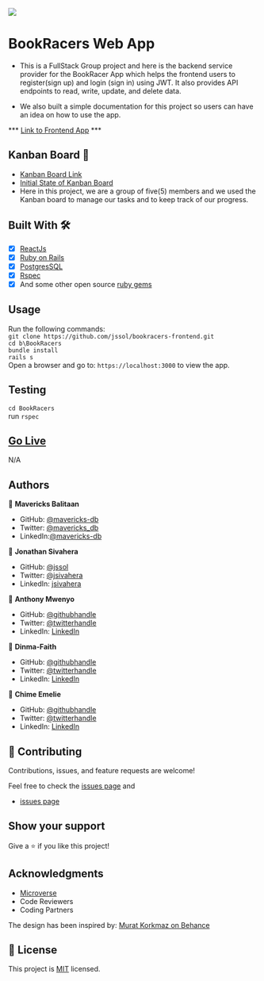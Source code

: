 ![](https://img.shields.io/badge/Microverse-blueviolet)

# BookRacers Web App

- This is a FullStack Group project and here is the backend service provider for the BookRacer App which helps the frontend users to register(sign up) and login (sign in) using JWT. It also provides API endpoints to read, write, update, and delete data.

- We also built a simple documentation for this project so users can have an idea on how to use the app.

*** [Link to Frontend App](https://github.com/jssol/bookracers-frontend) ***

## Kanban Board 📄

- [Kanban Board Link](https://github.com/mavericks-db/BookRacers-Rails-Back-End/projects/1)
- [Initial State of Kanban Board](https://user-images.githubusercontent.com/98527559/192945812-10be48ed-052b-4009-bdcd-a2eaaf64b545.png)
- Here in this project, we are a group of five(5) members and we used the Kanban board to manage our tasks and to keep track of our progress.

## Built With 🛠️

- [x] [ReactJs](https://reactjs.org/)
- [x] [Ruby on Rails](https://rubyonrails.org/)
- [x] [PostgresSQL](https://www.postgresql.org/)
- [x] [Rspec](https://rspec.info/)
- [x] And some other open source [ruby gems](https://rubygems.org/)

## Usage

Run the following commands:</br>
`git clone https://github.com/jssol/bookracers-frontend.git`</br>
`cd b\BookRacers`</br>
`bundle install`</br>
`rails s`</br>
Open a browser and go to: `https://localhost:3000` to view the app.

## Testing

`cd BookRacers`</br>
run `rspec`

## [Go Live]()

N/A

## Authors

👤 **Mavericks Balitaan**

- GitHub: [@mavericks-db](https://github.com/mavericks-db)
- Twitter: [@mavericks_db](https://twitter.com/mavericks_db)
- LinkedIn:[@mavericks-db](https://www.linkedin.com/in/mavericks-db/)

👤 **Jonathan Sivahera**

- GitHub: [@jssol](https://github.com/jssol)
- Twitter: [@jsivahera](https://twitter.com/jsivahera)
- LinkedIn: [jsivahera](https://www.linkedin.com/in/jsivahera/)

👤 **Anthony Mwenyo**

- GitHub: [@githubhandle](https://github.com/mwenyoa)
- Twitter: [@twitterhandle](https://twitter.com/anthony_mwenyo)
- LinkedIn: [LinkedIn](https://www.linkedin.com/in/anthony-mwenyo/)

👤 **Dinma-Faith**

- GitHub: [@githubhandle](https://github.com/Dinma-Faith)
- Twitter: [@twitterhandle](https://twitter.com/phayte_p)
- LinkedIn: [LinkedIn](https://linkedin.com/in/chidinma-faith)

👤 **Chime Emelie**

- GitHub: [@githubhandle](https://github.com/collinsmezie)
- Twitter: [@twitterhandle](https://twitter.com/collinsmezie)
- LinkedIn: [LinkedIn](https://twitter.com/collinsmezie)

## 🤝 Contributing

Contributions, issues, and feature requests are welcome!

Feel free to check the [issues page](https://github.com/jssol/bookracers-frontend/issues) and
- [issues page](https://github.com/mavericks-db/BookRacers-Rails-Back-End/issues)

## Show your support

Give a ⭐️ if you like this project!

## Acknowledgments

- [Microverse](https://www.microverse.org/)
- Code Reviewers
- Coding Partners

The design has been inspired by: [Murat Korkmaz on Behance](https://www.behance.net/muratk)


## 📝 License

This project is [MIT](./MIT.md) licensed.
